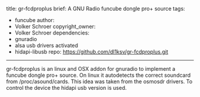 title: gr-fcdproplus
brief: A GNU Radio funcube dongle pro+ source
tags:
  - funcube
author:
  - Volker Schroer
copyright_owner:
  - Volker Schroer
dependencies:
  - gnuradio
  - alsa usb drivers activated
  - hidapi-libusb 
repo: https://github.com/dl1ksv/gr-fcdproplus.git
---
gr-fcdproplus is an linux and OSX addon for gnuradio to implement a funcube dongle pro+ source.
On linux it autodetects the correct soundcard from /proc/asound/cards.
This idea was taken from the osmosdr drivers.  To control the device  the hidapi usb version is used.
